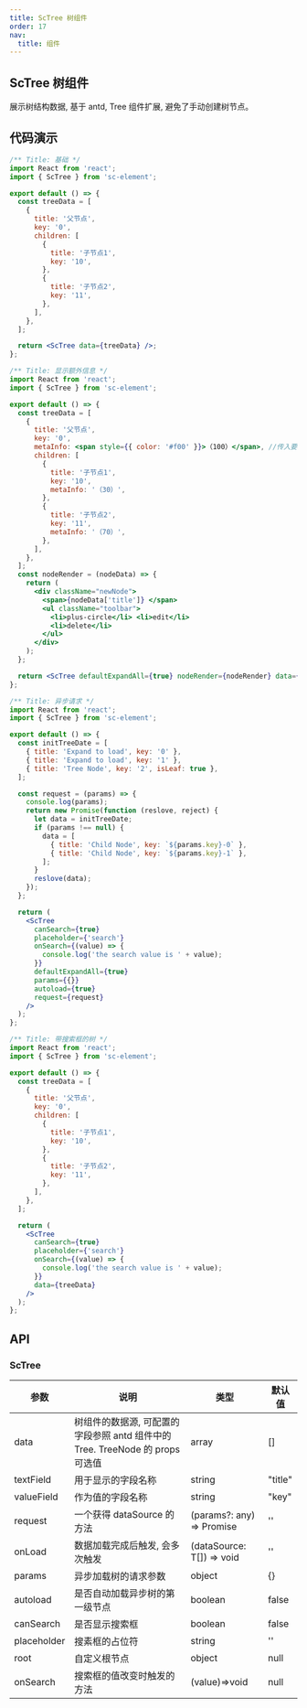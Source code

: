 ```yaml
---
title: ScTree 树组件
order: 17
nav:
  title: 组件
---
```


## ScTree 树组件

展示树结构数据, 基于 antd, Tree 组件扩展, 避免了手动创建树节点。

## 代码演示

```jsx
/** Title: 基础 */
import React from 'react';
import { ScTree } from 'sc-element';

export default () => {
  const treeData = [
    {
      title: '父节点',
      key: '0',
      children: [
        {
          title: '子节点1',
          key: '10',
        },
        {
          title: '子节点2',
          key: '11',
        },
      ],
    },
  ];

  return <ScTree data={treeData} />;
};
```

```jsx
/** Title: 显示额外信息 */
import React from 'react';
import { ScTree } from 'sc-element';

export default () => {
  const treeData = [
    {
      title: '父节点',
      key: '0',
      metaInfo: <span style={{ color: '#f00' }}>（100）</span>, //传入要额外显示信息，可以是普通的字符串，也可以是dom
      children: [
        {
          title: '子节点1',
          key: '10',
          metaInfo: '（30）',
        },
        {
          title: '子节点2',
          key: '11',
          metaInfo: '（70）',
        },
      ],
    },
  ];
  const nodeRender = (nodeData) => {
    return (
      <div className="newNode">
        <span>{nodeData['title']} </span>
        <ul className="toolbar">
          <li>plus-circle</li> <li>edit</li>
          <li>delete</li>
        </ul>
      </div>
    );
  };

  return <ScTree defaultExpandAll={true} nodeRender={nodeRender} data={treeData} />;
};
```

```jsx
/** Title: 异步请求 */
import React from 'react';
import { ScTree } from 'sc-element';

export default () => {
  const initTreeDate = [
    { title: 'Expand to load', key: '0' },
    { title: 'Expand to load', key: '1' },
    { title: 'Tree Node', key: '2', isLeaf: true },
  ];

  const request = (params) => {
    console.log(params);
    return new Promise(function (reslove, reject) {
      let data = initTreeDate;
      if (params !== null) {
        data = [
          { title: 'Child Node', key: `${params.key}-0` },
          { title: 'Child Node', key: `${params.key}-1` },
        ];
      }
      reslove(data);
    });
  };

  return (
    <ScTree
      canSearch={true}
      placeholder={'search'}
      onSearch={(value) => {
        console.log('the search value is ' + value);
      }}
      defaultExpandAll={true}
      params={{}}
      autoload={true}
      request={request}
    />
  );
};
```

```jsx
/** Title: 带搜索框的树 */
import React from 'react';
import { ScTree } from 'sc-element';

export default () => {
  const treeData = [
    {
      title: '父节点',
      key: '0',
      children: [
        {
          title: '子节点1',
          key: '10',
        },
        {
          title: '子节点2',
          key: '11',
        },
      ],
    },
  ];

  return (
    <ScTree
      canSearch={true}
      placeholder={'search'}
      onSearch={(value) => {
        console.log('the search value is ' + value);
      }}
      data={treeData}
    />
  );
};
```

## API

### ScTree

| 参数 | 说明 | 类型 | 默认值 |
| --- | --- | --- | --- |
| data | 树组件的数据源, 可配置的字段参照 antd 组件中的 Tree. TreeNode 的 props 可选值 | array | [] |
| textField | 用于显示的字段名称 | string | "title" |
| valueField | 作为值的字段名称 | string | "key" |
| request | 一个获得 dataSource 的方法 | (params?: any) => Promise | '' |
| onLoad | 数据加载完成后触发, 会多次触发 | (dataSource: T[]) => void | '' |
| params | 异步加载树的请求参数 | object | {} |
| autoload | 是否自动加载异步树的第一级节点 | boolean | false |
| canSearch | 是否显示搜索框 | boolean | false |
| placeholder | 搜素框的占位符 | string | '' |
| root | 自定义根节点 | object | null |
| onSearch | 搜索框的值改变时触发的方法 | (value)=>void | null |
